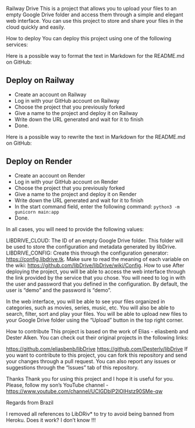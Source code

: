 Railway Drive
This is a project that allows you to upload your files to an empty Google Drive folder and access them through a simple and elegant web interface. You can use this project to store and share your files in the cloud quickly and easily.

How to deploy
You can deploy this project using one of the following services:

Here is a possible way to format the text in Markdown for the README.md on GitHub:

## Deploy on Railway

- Create an account on Railway
- Log in with your GitHub account on Railway
- Choose the project that you previously forked
- Give a name to the project and deploy it on Railway
- Write down the URL generated and wait for it to finish
- Done.


Here is a possible way to rewrite the text in Markdown for the README.md on GitHub:

## Deploy on Render

- Create an account on Render
- Log in with your GitHub account on Render
- Choose the project that you previously forked
- Give a name to the project and deploy it on Render
- Write down the URL generated and wait for it to finish
- In the start command field, enter the following command: `python3 -m gunicorn main:app`
- Done.
 
In all cases, you will need to provide the following values:

LIBDRIVE_CLOUD: The ID of an empty Google Drive folder. This folder will be used to store the configuration and metadata generated by libDrive.
LIBDRIVE_CONFIG: Create this through the configuration generator: https://config.libdrive.tk. Make sure to read the meaning of each variable on the wiki: https://github.com/libDrive/libDrive/wiki/Config.
How to use
After deploying the project, you will be able to access the web interface through the link provided by the service that you chose. You will need to log in with the user and password that you defined in the configuration. By default, the user is “demo” and the password is “demo”.

In the web interface, you will be able to see your files organized in categories, such as movies, series, music, etc. You will also be able to search, filter, sort and play your files. You will be able to upload new files to your Google Drive folder using the “Upload” button in the top right corner.

How to contribute
This project is based on the work of Elias - eliasbenb and Dester Alken. You can check out their original projects in the following links:

https://github.com/eliasbenb/libDrive
https://github.com/Desterly/libDrive
If you want to contribute to this project, you can fork this repository and send your changes through a pull request. You can also report any issues or suggestions through the “Issues” tab of this repository.

Thanks
Thank you for using this project and I hope it is useful for you. Please, follow my son’s YouTube channel - https://www.youtube.com/channel/UCIGDblP2lOIHstz90SMe-qw

Regards from Brazil

I removed all references to LibDRiv* to try to avoid being banned from Heroku. Does it work? I don’t know !!!
